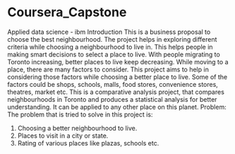 # Coursera_Capstone
Applied data science - ibm
Introduction
This is a business proposal to choose the best neighbourhood. The project helps in exploring different criteria while choosing a neighbourhood to live in. This helps people in making smart decisions to select a place to live.
With people migrating to Toronto increasing, better places to live keep decreasing. While moving to a place, there are many factors to consider. This project aims to help in considering those factors while choosing a better place to live. Some of the factors could be shops, schools, malls, food stores, convenience stores, theatres, market etc.
This is a comparative analysis project, that compares neighbourhoods in Toronto and produces a statistical analysis for better understanding. It can be applied to any other place on this planet.
Problem:
The problem that is tried to solve in this project is:
1) Choosing a better neighbourhood to live.
2) Places to visit in a city or state.
3) Rating of various places like plazas, schools etc.
